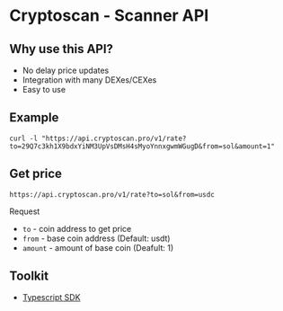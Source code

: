# Cryptoscan - Scanner API

## Why use this API?

- No delay price updates
- Integration with many DEXes/CEXes
- Easy to use

## Example

```
curl -l "https://api.cryptoscan.pro/v1/rate?to=29Q7c3kh1X9bdxYiNM3UpVsDMsH4sMyoYnnxgwmWGugD&from=sol&amount=1"
```

## Get price

```
https://api.cryptoscan.pro/v1/rate?to=sol&from=usdc
```

Request

- `to` - coin address to get price
- `from` - base coin address (Default: usdt)
- `amount` - amount of base coin (Deafult: 1)

## Toolkit

- [Typescript SDK](https://github.com/cryptoscan-pro/scanner-sdk)
